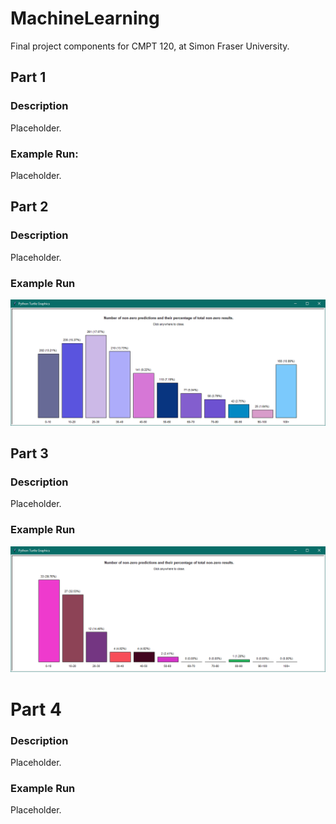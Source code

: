 # MachineLearning
Final project components for CMPT 120, at Simon Fraser University.

## Part 1
### Description
Placeholder.
### Example Run:
Placeholder.

## Part 2
### Description
Placeholder.
### Example Run
![Part 2 Example](Part2_Example.png)


## Part 3
### Description
Placeholder.
### Example Run
![Part 3 Example](Part3_Example.png)

# Part 4
### Description
Placeholder.
### Example Run
Placeholder.